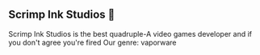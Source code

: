 ## Scrimp Ink Studios 🦐

Scrimp Ink Studios is the best quadruple-A video games developer and if you don't agree you're fired
Our genre: vaporware
